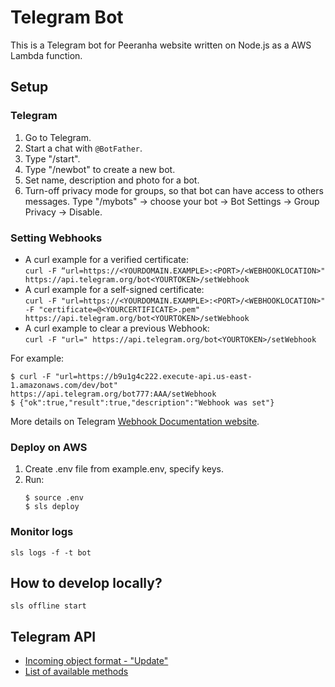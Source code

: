 # Telegram Bot

This is a Telegram bot for Peeranha website written on Node.js as a AWS Lambda function.

## Setup
### Telegram
1. Go to Telegram.
1. Start a chat with `@BotFather`.
1. Type "/start".
1. Type "/newbot" to create a new bot.
1. Set name, description and photo for a bot.
1. Turn-off privacy mode for groups, so that bot can have access to others messages. 
   Type "/mybots" -> choose your bot -> Bot Settings -> Group Privacy -> Disable.

### Setting Webhooks
* A curl example for a verified certificate:  
  `curl -F “url=https://<YOURDOMAIN.EXAMPLE>:<PORT>/<WEBHOOKLOCATION>" https://api.telegram.org/bot<YOURTOKEN>/setWebhook`
* A curl example for a self-signed certificate:  
  `curl -F "url=https://<YOURDOMAIN.EXAMPLE>:<PORT>/<WEBHOOKLOCATION>" -F "certificate=@<YOURCERTIFICATE>.pem" https://api.telegram.org/bot<YOURTOKEN>/setWebhook`
* A curl example to clear a previous Webhook:  
  `curl -F "url=" https://api.telegram.org/bot<YOURTOKEN>/setWebhook`

For example: 
```
$ curl -F "url=https://b9u1g4c222.execute-api.us-east-1.amazonaws.com/dev/bot" https://api.telegram.org/bot777:AAA/setWebhook
$ {"ok":true,"result":true,"description":"Webhook was set"}
```

More details on Telegram [Webhook Documentation website](https://core.telegram.org/bots/webhooks).

### Deploy on AWS
1. Create .env file from example.env, specify keys.
2. Run:
    ```
    $ source .env
    $ sls deploy
    ```

### Monitor logs
```
sls logs -f -t bot
```

## How to develop locally?
```
sls offline start
```

## Telegram API
* [Incoming object format - "Update"](https://core.telegram.org/bots/api#update)
* [List of available methods](https://core.telegram.org/bots/api#available-methods)
